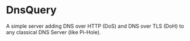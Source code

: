 # DnsQuery

A simple server adding DNS over HTTP (DoS) and DNS over TLS (DoH) to any classical DNS Server (like Pi-Hole).
